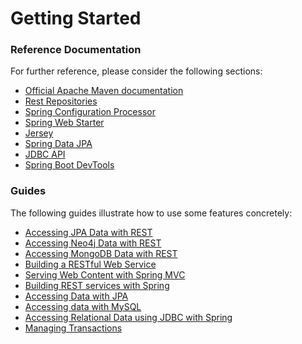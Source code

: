 # Getting Started

### Reference Documentation
For further reference, please consider the following sections:

* [Official Apache Maven documentation](https://maven.apache.org/guides/index.html)
* [Rest Repositories](https://docs.spring.io/spring-boot/docs/{bootVersion}/reference/htmlsingle/#howto-use-exposing-spring-data-repositories-rest-endpoint)
* [Spring Configuration Processor](https://docs.spring.io/spring-boot/docs/{bootVersion}/reference/htmlsingle/#configuration-metadata-annotation-processor)
* [Spring Web Starter](https://docs.spring.io/spring-boot/docs/{bootVersion}/reference/htmlsingle/#boot-features-developing-web-applications)
* [Jersey](https://docs.spring.io/spring-boot/docs/{bootVersion}/reference/htmlsingle/#boot-features-jersey)
* [Spring Data JPA](https://docs.spring.io/spring-boot/docs/{bootVersion}/reference/htmlsingle/#boot-features-jpa-and-spring-data)
* [JDBC API](https://docs.spring.io/spring-boot/docs/{bootVersion}/reference/htmlsingle/#boot-features-sql)
* [Spring Boot DevTools](https://docs.spring.io/spring-boot/docs/{bootVersion}/reference/htmlsingle/#using-boot-devtools)

### Guides
The following guides illustrate how to use some features concretely:

* [Accessing JPA Data with REST](https://spring.io/guides/gs/accessing-data-rest/)
* [Accessing Neo4j Data with REST](https://spring.io/guides/gs/accessing-neo4j-data-rest/)
* [Accessing MongoDB Data with REST](https://spring.io/guides/gs/accessing-mongodb-data-rest/)
* [Building a RESTful Web Service](https://spring.io/guides/gs/rest-service/)
* [Serving Web Content with Spring MVC](https://spring.io/guides/gs/serving-web-content/)
* [Building REST services with Spring](https://spring.io/guides/tutorials/bookmarks/)
* [Accessing Data with JPA](https://spring.io/guides/gs/accessing-data-jpa/)
* [Accessing data with MySQL](https://spring.io/guides/gs/accessing-data-mysql/)
* [Accessing Relational Data using JDBC with Spring](https://spring.io/guides/gs/relational-data-access/)
* [Managing Transactions](https://spring.io/guides/gs/managing-transactions/)

